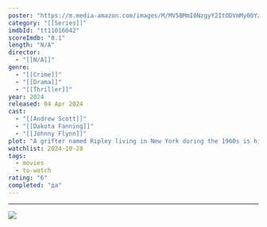 ```yaml
---
poster: "https://m.media-amazon.com/images/M/MV5BMmI0NzgyY2ItODVmMy00YzQzLWI3ODAtMzExZDMxYWU0YmZhXkEyXkFqcGc@._V1_SX300.jpg"
category: "[[Series]]"
imdbId: "tt11016042"
scoreImdb: "8.1"
length: "N/A"
director: 
  - "[[N/A]]"
genre: 
  - "[[Crime]]"
  - "[[Drama]]"
  - "[[Thriller]]"
year: 2024
released: 04 Apr 2024
cast: 
  - "[[Andrew Scott]]"
  - "[[Dakota Fanning]]"
  - "[[Johnny Flynn]]"
plot: "A grifter named Ripley living in New York during the 1960s is hired by a wealthy man to bring his vagabond son home from Italy."
watchlist: 2024-10-28
tags: 
  - movies
  - to-watch
rating: "6"
completed: "да"
---
```


---
![](https://m.media-amazon.com/images/M/MV5BMmI0NzgyY2ItODVmMy00YzQzLWI3ODAtMzExZDMxYWU0YmZhXkEyXkFqcGc@._V1_SX300.jpg)